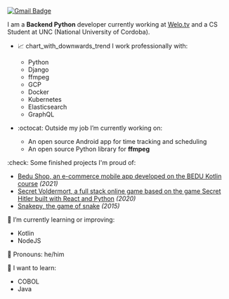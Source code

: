[![Gmail Badge](https://img.shields.io/badge/-agustinmarcelodominguez@gmail.com-c14438?style=flat-square&logo=Gmail&logoColor=white&link=mailto:agustinmarcelodominguez@gmail.com)](mailto:agustinmarcelodominguez@gmail.com)

I am a **Backend Python** developer currently working at [Welo.tv](welo.tv) and a CS Student at UNC (National University of Cordoba).

- :chart_with_upwards_trend: 	chart_with_downwards_trend  I work professionally with:
  - Python
  - Django
  - ffmpeg
  - GCP
  - Docker
  - Kubernetes
  - Elasticsearch
  - GraphQL

- :octocat: Outside my job I’m currently working on:
  - An open source Android app for time tracking and scheduling
  - An open source Python library for **ffmpeg**

:check: Some finished projects I'm proud of:
  - [Bedu Shop, an e-commerce mobile app developed on the BEDU Kotlin course](https://github.com/shirosweets/Proyecto-Bedu-Naranja-Kotlin) *(2021)*
  - [Secret Voldermort, a full stack online game based on the game Secret Hitler built with React and Python](https://github.com/shirosweets/Secret-Voldemort-20) *(2020)*
  - [Snakepy, the game of snake](https://github.com/AgustinMDominguez/Snake_Python) *(2015)*

:seedling: I’m currently learning or improving:
  - Kotlin
  - NodeJS

:wave: Pronouns: he/him

:rainbow: I want to learn:
  - COBOL
  - Java
